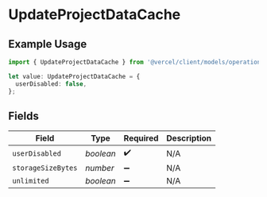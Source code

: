 # UpdateProjectDataCache

## Example Usage

```typescript
import { UpdateProjectDataCache } from '@vercel/client/models/operations';

let value: UpdateProjectDataCache = {
  userDisabled: false,
};
```

## Fields

| Field              | Type      | Required           | Description |
| ------------------ | --------- | ------------------ | ----------- |
| `userDisabled`     | _boolean_ | :heavy_check_mark: | N/A         |
| `storageSizeBytes` | _number_  | :heavy_minus_sign: | N/A         |
| `unlimited`        | _boolean_ | :heavy_minus_sign: | N/A         |
